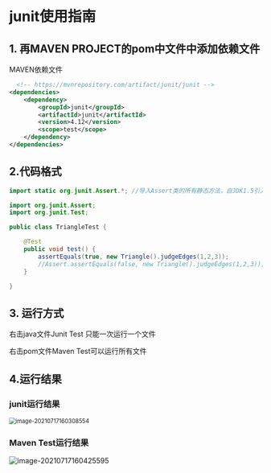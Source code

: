 # junit使用指南



## 1. 再MAVEN PROJECT的pom中文件中添加依赖文件

MAVEN依赖文件

```xml
  <!-- https://mvnrepository.com/artifact/junit/junit -->
<dependencies>
    <dependency>
        <groupId>junit</groupId>
        <artifactId>junit</artifactId>
        <version>4.12</version>
        <scope>test</scope>
    </dependency>
</dependencies>
```



## 2.代码格式

```java
import static org.junit.Assert.*; //导入Assert类的所有静态方法，自JDK1.5引入

import org.junit.Assert;
import org.junit.Test;

public class TriangleTest {

	@Test
	public void test() {
		assertEquals(true, new Triangle().judgeEdges(1,2,3));
		//Assert.assertEquals(false, new Triangle().judgeEdges(1,2,3));
	}

}

```


## 3. 运行方式

右击java文件Junit Test 只能一次运行一个文件

右击pom文件Maven Test可以运行所有文件



## 4.运行结果

### junit运行结果

<img src="C:\Users\bhy\AppData\Roaming\Typora\typora-user-images\image-20210717160308554.png" alt="image-20210717160308554" style="zoom:80%;" />

### Maven Test运行结果

![image-20210717160425595](C:\Users\bhy\AppData\Roaming\Typora\typora-user-images\image-20210717160425595.png)